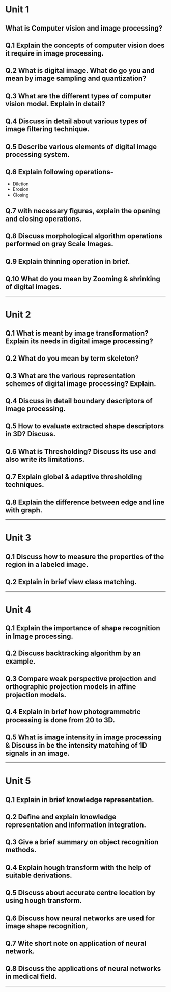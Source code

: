 # Unit 1

## What is Computer vision and image processing?

## Q.1 Explain the concepts of computer vision does it require in image processing.

## Q.2 What is digital image. What do go you and mean by image sampling and quantization?

## Q.3 What are the different types of computer vision model. Explain in detail?

## Q.4 Discuss in detail about various types of image filtering technique.

## Q.5 Describe various elements of digital image processing system.

## Q.6 Explain following operations-
- Diletion
- Erosion
- Closing

## Q.7 with necessary figures, explain the opening and closing operations.

## Q.8 Discuss morphological algorithm operations performed on gray Scale Images.

## Q.9 Explain thinning operation in brief.

## Q.10 What do you mean by Zooming & shrinking of digital images.

---

# Unit 2

## Q.1 What is meant by image transformation? Explain its needs in digital image processing?

## Q.2 What do you mean by term skeleton?

## Q.3 What are the various representation schemes of digital image processing? Explain.

## Q.4 Discuss in detail boundary descriptors of image processing.

## Q.5 How to evaluate extracted shape descriptors in 3D? Discuss.

## Q.6 What is Thresholding? Discuss its use and also write its limitations.

## Q.7 Explain global & adaptive thresholding techniques.

## Q.8 Explain the difference between edge and line with graph.

---

# Unit 3

## Q.1 Discuss how to measure the properties of the region in a labeled image.

## Q.2 Explain in brief view class matching.

---

# Unit 4

## Q.1 Explain the importance of shape recognition in Image processing.

## Q.2 Discuss backtracking algorithm by an example.

## Q.3 Compare weak perspective projection and orthographic projection models in affine projection models.

## Q.4 Explain in brief how photogrammetric processing is done from 20 to 3D.

## Q.5 What is image intensity in image processing & Discuss in be the intensity matching of 1D signals in an image.

---

# Unit 5

## Q.1 Explain in brief knowledge representation.

## Q.2 Define and explain knowledge representation and information integration.

## Q.3 Give a brief summary on object recognition methods.

## Q.4 Explain hough transform with the help of suitable derivations.

## Q.5 Discuss about accurate centre location by using hough transform.

## Q.6 Discuss how neural networks are used for image shape recognition,

## Q.7 Wite short note on application of neural network.

## Q.8 Discuss the applications of neural networks in medical field.

---
